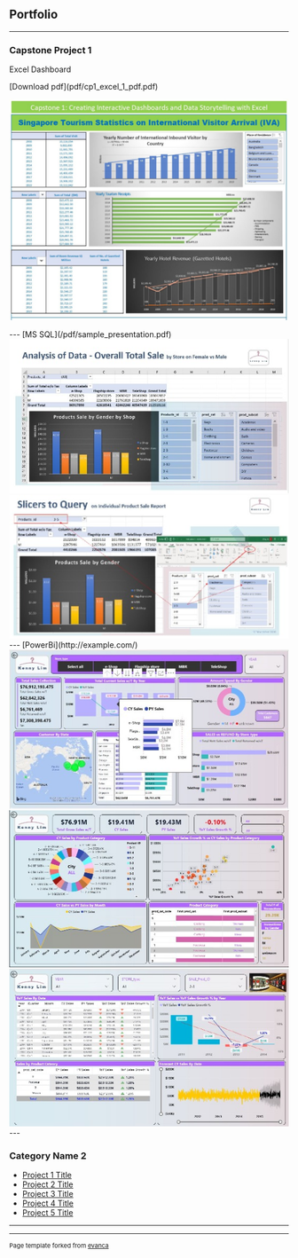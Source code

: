 ## Portfolio

---

### Capstone Project 1 

<p>Excel Dashboard</p>
[Download pdf](pdf/cp1_excel_1_pdf.pdf)
<p><img src="/images/cp1_excel_1_4.jpg?raw=true"/></P>
---
[MS SQL](/pdf/sample_presentation.pdf)
<img src="images/cp2_sql_p1.jpg?raw=true"/>
<img src="images/cp2_sql_p2.jpg?raw=true"/>
---
[PowerBi](http://example.com/)
<img src="images/cp3_powerbi_p1.JPG?raw=true"/>
<img src="images/cp3_powerbi_p2.jpg?raw=true"/>
<img src="images/cp3_powerbi_p3.jpg?raw=true"/>
---

### Category Name 2

- [Project 1 Title](http://example.com/)
- [Project 2 Title](http://example.com/)
- [Project 3 Title](http://example.com/)
- [Project 4 Title](http://example.com/)
- [Project 5 Title](http://example.com/)

---




---
<p style="font-size:11px">Page template forked from <a href="https://github.com/evanca/quick-portfolio">evanca</a></p>
<!-- Remove above link if you don't want to attibute -->
